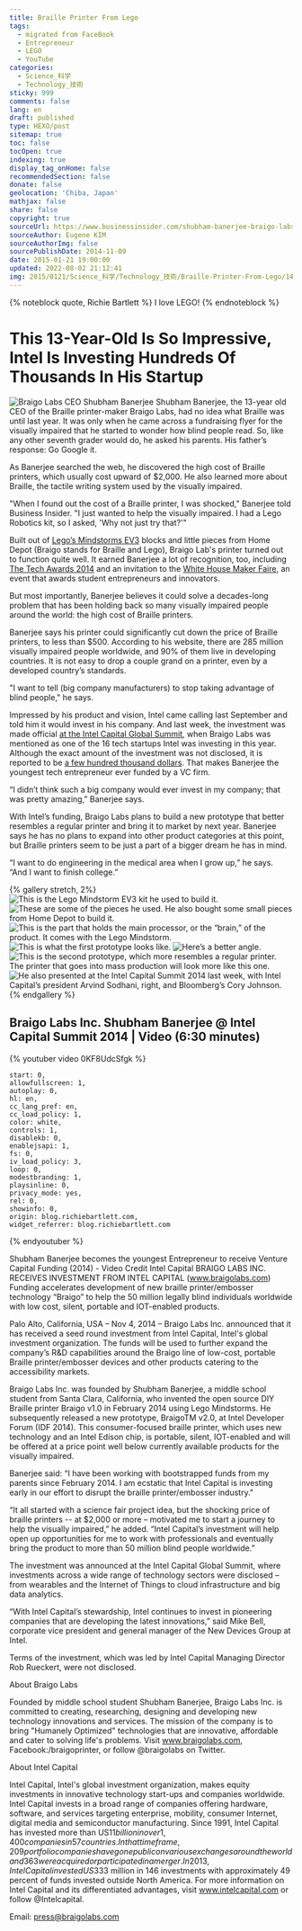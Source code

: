 ```yaml
---
title: Braille Printer From Lego
tags:
  - migrated from FaceBook
  - Entrepreneur
  - LEGO
  - YouTube
categories:
  - Science_科学
  - Technology_技術
sticky: 999
comments: false
lang: en
draft: published
type: HEXO/post
sitemap: true
toc: false
tocOpen: true
indexing: true
display_tag_onHome: false
recommendedSection: false
donate: false
geolocation: 'Chiba, Japan'
mathjax: false
share: false
copyright: true
sourceUrl: https://www.businessinsider.com/shubham-banerjee-braigo-labs-2014-11
sourceAuthor: Eugene KIM
sourceAuthorImg: false
sourcePublishDate: 2014-11-09
date: 2015-01-21 19:00:00
updated: 2022-08-02 21:12:41
img: 2015/0121/Science_科学/Technology_技術/Braille-Printer-From-Lego/1464361112-619-7th-grader-builds-braille-printer-from-lego-l.webp
---
```

{% noteblock quote, Richie Bartlett %}
I love LEGO!
{% endnoteblock %}

# This 13-Year-Old Is So Impressive, Intel Is Investing Hundreds Of Thousands In His Startup
![Braigo Labs CEO Shubham Banerjee](./Braille-Printer-From-Lego/545e8e2b6bb3f76d40487f80.webp)
Shubham Banerjee, the 13-year old CEO of the Braille printer-maker Braigo Labs, had no idea what Braille was until last year. 
It was only when he came across a fundraising flyer for the visually impaired that he started to wonder how blind people read. So, like any other seventh grader would do, he asked his parents. His father’s response: Go Google it.

As Banerjee searched the web, he discovered the high cost of Braille printers, which usually cost upward of $2,000. He also learned more about Braille, the tactile writing system used by the visually impaired.

"When I found out the cost of a Braille printer, I was shocked," Banerjee told Business Insider. "I just wanted to help the visually impaired. I had a Lego Robotics kit, so I asked, 'Why not just try that?'"

Built out of [Lego’s Mindstorms EV3](https://brickset.com/sets/31313-1/Mindstorms-EV3) blocks and little pieces from Home Depot (Braigo stands for Braille and Lego), Braigo Lab's printer turned out to function quite well. It earned Banerjee a lot of recognition, too, including [The Tech Awards 2014](https://www.braigolabs.com/the-tech-awards-2014/) and an invitation to the [White House Maker Faire](https://www.whitehouse.gov/maker-faire), an event that awards student entrepreneurs and innovators.

But most importantly, Banerjee believes it could solve a decades-long problem that has been holding back so many visually impaired people around the world: the high cost of Braille printers.

Banerjee says his printer could significantly cut down the price of Braille printers, to less than $500. According to his website, there are 285 million visually impaired people worldwide, and 90% of them live in developing countries. It is not easy to drop a couple grand on a printer, even by a developed country’s standards.

"I want to tell (big company manufacturers) to stop taking advantage of blind people," he says.

Impressed by his product and vision, Intel came calling last September and told him it would invest in his company. And last week, the investment was made official [at the Intel Capital Global Summit](http://newsroom.intel.com/community/intel_newsroom/blog/2014/11/04/16-new-investments-announced-at-intel-capital-global-summit), when Braigo Labs was mentioned as one of the 16 tech startups Intel was investing in this year. Although the exact amount of the investment was not disclosed, it is reported to be [a few hundred thousand dollars](https://www.reuters.com/news/picture/2014/11/09/us-tech-kidentrepreneur?articleId=USKCN0IT0YN20141109&slide=1). That makes Banerjee the youngest tech entrepreneur ever funded by a VC firm.

“I didn’t think such a big company would ever invest in my company; that was pretty amazing,” Banerjee says.

With Intel’s funding, Braigo Labs plans to build a new prototype that better resembles a regular printer and bring it to market by next year. Banerjee says he has no plans to expand into other product categories at this point, but Braille printers seem to be just a part of a bigger dream he has in mind. 

“I want to do engineering in the medical area when I grow up,” he says. “And I want to finish college.”

{% gallery stretch, 2%}
![This is the Lego Mindstorm EV3 kit he used to build it. ](./Braille-Printer-From-Lego/545e8ef269bedddf5fb4df4a.webp)
![These are some of the pieces he used. He also bought some small pieces from Home Depot to build it.](./Braille-Printer-From-Lego/545e8f29ecad046d581c9422.webp)
![This is the part that holds the main processor, or the “brain,” of the product. It comes with the Lego Mindstorm.](./Braille-Printer-From-Lego/545e8f84eab8ea502b7db652.webp)
![This is what the first prototype looks like.](./Braille-Printer-From-Lego/545e8fca6bb3f73149487f7e.webp)
![Here’s a better angle.](./Braille-Printer-From-Lego/545e8ff5ecad04ff641c941d.webp)
![This is the second prototype, which more resembles a regular printer. The printer that goes into mass production will look more like this one.](./Braille-Printer-From-Lego/545e902beab8ea30277db658.webp)
![He also presented at the Intel Capital Summit 2014 last week, with Intel Capital’s president Arvind Sodhani, right, and Bloomberg’s Cory Johnson. ](./Braille-Printer-From-Lego/545e905c6da811e870c04bdd.webp)
{% endgallery %}


## Braigo Labs Inc. Shubham Banerjee @ Intel Capital Summit 2014 | Video (6:30 minutes)

{% youtuber video 0KF8UdcSfgk %} 

    start: 0,
    allowfullscreen: 1,
    autoplay: 0,
    hl: en,
    cc_lang_pref: en,
    cc_load_policy: 1,
    color: white,
    controls: 1,
    disablekb: 0,
    enablejsapi: 1,
    fs: 0,
    iv_load_policy: 3,
    loop: 0,
    modestbranding: 1,
    playsinline: 0,
    privacy_mode: yes,
    rel: 0,
    showinfo: 0,
    origin: blog.richiebartlett.com,
    widget_referrer: blog.richiebartlett.com
{% endyoutuber %}

Shubham Banerjee becomes the youngest Entrepreneur to receive Venture Capital Funding (2014) - Video Credit Intel Capital
BRAIGO LABS INC. RECEIVES INVESTMENT FROM INTEL CAPITAL (www.braigolabs.com)
Funding accelerates development of new braille printer/embosser technology “Braigo” to help the 50 million legally blind individuals worldwide with low cost, silent, portable and IOT-enabled products.

Palo Alto, California, USA – Nov 4, 2014 – Braigo Labs Inc. announced that it has received a seed round investment from Intel Capital, Intel's global investment organization. The funds will be used to further expand the company’s R&D capabilities around the Braigo line of low-cost, portable Braille printer/embosser devices and other products catering to the accessibility markets.

Braigo Labs Inc. was founded by Shubham Banerjee, a middle school student from Santa Clara, California, who invented the open source DIY Braille printer Braigo v1.0 in February 2014 using Lego Mindstorms. He subsequently released a new prototype, BraigoTM v2.0, at Intel Developer Forum (IDF 2014). This consumer-focused braille printer, which uses new technology and an Intel Edison chip, is portable, silent, IOT-enabled and will be offered at a price point well below currently available products for the visually impaired.

Banerjee said: “I have been working with bootstrapped funds from my parents since February 2014. I am ecstatic that Intel Capital is investing early in our effort to disrupt the braille printer/embosser industry."

“It all started with a science fair project idea, but the shocking price of braille printers -- at $2,000 or more – motivated me to start a journey to help the visually impaired,” he added. “Intel Capital’s investment will help open up opportunities for me to work with professionals and eventually bring the product to more than 50 million blind people worldwide.”

The investment was announced at the Intel Capital Global Summit, where investments across a wide range of technology sectors were disclosed – from wearables and the Internet of Things to cloud infrastructure and big data analytics.

“With Intel Capital’s stewardship, Intel continues to invest in pioneering companies that are developing the latest innovations,” said Mike Bell, corporate vice president and general manager of the New Devices Group at Intel.

Terms of the investment, which was led by Intel Capital Managing Director Rob Rueckert, were not disclosed.

About Braigo Labs

Founded by middle school student Shubham Banerjee, Braigo Labs Inc. is committed to creating, researching, designing and developing new technology innovations and services. The mission of the company is to bring "Humanely Optimized" technologies that are innovative, affordable and cater to solving life's problems. Visit www.braigolabs.com, Facebook:/braigoprinter, or follow @braigolabs on Twitter. 

About Intel Capital

Intel Capital, Intel's global investment organization, makes equity investments in innovative technology start-ups and companies worldwide. Intel Capital invests in a broad range of companies offering hardware, software, and services targeting enterprise, mobility, consumer Internet, digital media and semiconductor manufacturing. Since 1991, Intel Capital has invested more than US$11 billion in over 1,400 companies in 57 countries. In that timeframe, 209 portfolio companies have gone public on various exchanges around the world and 363 were acquired or participated in a merger. In 2013, Intel Capital invested US$333 million in 146 investments with approximately 49 percent of funds invested outside North America. For  more information on Intel Capital and its differentiated advantages, visit www.intelcapital.com or follow @Intelcapital.

Email: press@braigolabs.com
